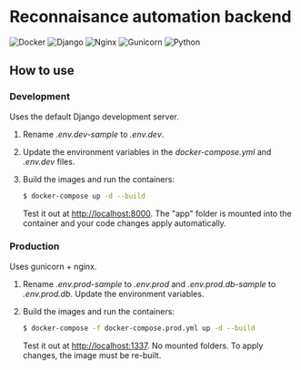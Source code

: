 # Reconnaisance automation backend

<p>
  <!-- Docker -->
  <img alt="Docker" src="https://shields.io/badge/Docker--9cf?logo=Docke&style=social" />
  <!-- Django -->
  <img alt="Django" src="https://shields.io/badge/Django--9cf?logo=Django&style=social" />
  <!-- Nginx -->
  <img alt="Nginx" src="https://shields.io/badge/Nginx--9cf?logo=Nginx&style=social" />
  <!-- Gunicorn -->
  <img alt="Gunicorn" src="https://shields.io/badge/Gunicorn-3178C6?logo=Gunicorn&logoColor=FFF&style=flat-square" />
  <!-- Python -->
  <img alt="Python" src="https://shields.io/badge/Python--9cf?logo=Python&style=social" />
</p>

## How to use

### Development

Uses the default Django development server.

1. Rename _.env.dev-sample_ to _.env.dev_.
1. Update the environment variables in the _docker-compose.yml_ and _.env.dev_ files.
1. Build the images and run the containers:

   ```sh
   $ docker-compose up -d --build
   ```

   Test it out at [http://localhost:8000](http://localhost:8000). The "app" folder is mounted into the container and your code changes apply automatically.

### Production

Uses gunicorn + nginx.

1. Rename _.env.prod-sample_ to _.env.prod_ and _.env.prod.db-sample_ to _.env.prod.db_. Update the environment variables.
1. Build the images and run the containers:

   ```sh
   $ docker-compose -f docker-compose.prod.yml up -d --build
   ```

   Test it out at [http://localhost:1337](http://localhost:1337). No mounted folders. To apply changes, the image must be re-built.
